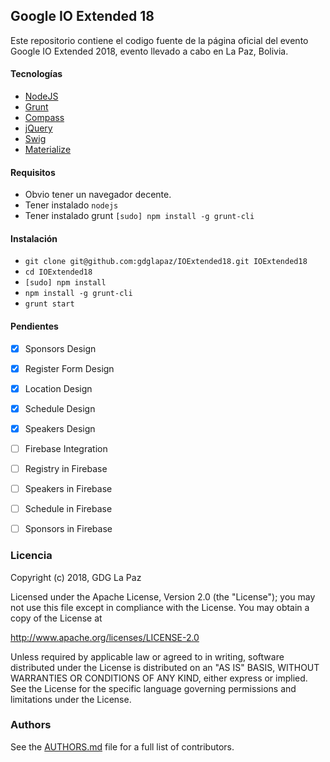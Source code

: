 ## Google IO Extended 18

Este repositorio contiene el codigo fuente de la página oficial del evento
Google IO Extended 2018, evento llevado a cabo en La Paz, Bolivia.


#### Tecnologías

  * [NodeJS](https://nodejs.org/en/)
  * [Grunt](http://gruntjs.com/)
  * [Compass](http://compass-style.org/)
  * [jQuery](https://jquery.com/)
  * [Swig](http://paularmstrong.github.io/swig/)
  * [Materialize](http://materializecss.com/)

#### Requisitos

  * Obvio tener un navegador decente.
  * Tener instalado `nodejs`
  * Tener instalado grunt `[sudo] npm install -g grunt-cli`

#### Instalación

  * `git clone git@github.com:gdglapaz/IOExtended18.git IOExtended18`
  * `cd IOExtended18`
  * `[sudo] npm install`
  * `npm install -g grunt-cli`
  * `grunt start`


#### Pendientes

- [x] Sponsors Design
- [x] Register Form Design
- [x] Location Design
- [x] Schedule Design
- [x] Speakers Design
- [ ] Firebase Integration
- [ ] Registry in Firebase
- [ ] Speakers in Firebase
- [ ] Schedule in Firebase
- [ ] Sponsors in Firebase


### Licencia

Copyright (c) 2018, GDG La Paz

Licensed under the Apache License, Version 2.0 (the "License");
you may not use this file except in compliance with the License.
You may obtain a copy of the License at

http://www.apache.org/licenses/LICENSE-2.0

Unless required by applicable law or agreed to in writing, software
distributed under the License is distributed on an "AS IS" BASIS,
WITHOUT WARRANTIES OR CONDITIONS OF ANY KIND, either express or implied.
See the License for the specific language governing permissions and
limitations under the License.


### Authors
See the [AUTHORS.md](AUTHORS.md) file for a full list of contributors.
